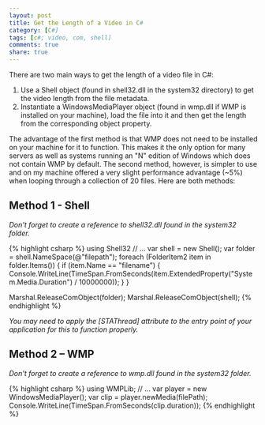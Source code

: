 ```yaml
---
layout: post
title: Get the Length of a Video in C#
category: [C#]
tags: [c#; video, com, shell]
comments: true
share: true
---
```

There are two main ways to get the length of a video file in C#:

<ol>
<li>Use a Shell object (found in shell32.dll in the system32 directory) to get the video length from the file metadata.</li>
<li>Instantiate a WindowsMediaPlayer object (found in wmp.dll if WMP is installed on your machine), load the file into it and then get the length from the corresponding object property.</li>
</ol>
The advantage of the first method is that WMP does not need to be installed on your machine for it to function. This makes it the only option for many servers as well as systems running an "N" edition of Windows which does not contain WMP by default. The second method, however, is simpler to use and on my machine offered a very slight performance advantage (~5%) when looping through a collection of 20 files. Here are both methods:
<a id="more"></a><a id="more-112"></a>

## Method 1 - Shell

*Don't forget to create a reference to shell32.dll found in the system32 folder.*

{% highlight csharp %}
using Shell32
// ...
var shell = new Shell();
var folder = shell.NameSpace(@"filepath");
foreach (FolderItem2 item in folder.Items())
{
    if (item.Name == "filename")
    {
        Console.WriteLine(TimeSpan.FromSeconds(item.ExtendedProperty("System.Media.Duration") / 10000000));
    }
}

Marshal.ReleaseComObject(folder);
Marshal.ReleaseComObject(shell);
{% endhighlight %}

*You may need to apply the [STAThread] attribute to the entry point of your application for this to function properly.*

## Method 2 – WMP

*Don't forget to create a reference to wmp.dll found in the system32 folder.*

{% highlight csharp %}
using WMPLib;
// ...
var player = new WindowsMediaPlayer();
var clip = player.newMedia(filePath);
Console.WriteLine(TimeSpan.FromSeconds(clip.duration));
{% endhighlight %}

